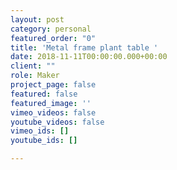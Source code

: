 ```yaml
---
layout: post
category: personal
featured_order: "0"
title: 'Metal frame plant table '
date: 2018-11-11T00:00:00.000+00:00
client: ""
role: Maker
project_page: false
featured: false
featured_image: ''
vimeo_videos: false
youtube_videos: false
vimeo_ids: []
youtube_ids: []

---
```

